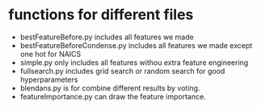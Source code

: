 # functions for different files
- bestFeatureBefore.py includes all features we made
- bestFeatureBeforeCondense.py includes all features we made except one hot for NAICS
- simple.py only includes all features withou extra feature engineering
- fullsearch.py includes grid search or random search for good hyperparameters
- blendans.py is for combine different results by voting.
- featureImportance.py can draw the feature importance.


